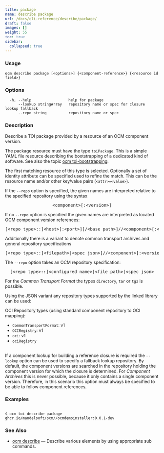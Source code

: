 ```yaml
---
title: package
name: describe package
url: /docs/cli-reference/describe/package/
draft: false
images: []
weight: 55
toc: true
sidebar:
  collapsed: true
---
```

### Usage

```
ocm describe package [<options>] {<component-reference>} {<resource id field>}
```

### Options

```
  -h, --help                 help for package
      --lookup stringArray   repository name or spec for closure lookup fallback
      --repo string          repository name or spec
```

### Description


Describe a TOI package provided by a resource of an OCM component version.

The package resource must have the type <code>toiPackage</code>.
This is a simple YAML file resource describing the bootstrapping of a dedicated kind
of software. See also the topic [ocm toi-bootstrapping](/docs/cli-reference/help/toi-bootstrapping/).

The first matching resource of this type is selected. Optionally a set of
identity attribute can be specified used to refine the match. This can be the
resource name and/or other key/value pairs (<code>&lt;attr>=&lt;value></code>).


If the <code>--repo</code> option is specified, the given names are interpreted
relative to the specified repository using the syntax

<center>
    <pre>&lt;component>[:&lt;version>]</pre>
</center>

If no <code>--repo</code> option is specified the given names are interpreted
as located OCM component version references:

<center>
    <pre>[&lt;repo type>::]&lt;host>[:&lt;port>][/&lt;base path>]//&lt;component>[:&lt;version>]</pre>
</center>

Additionally there is a variant to denote common transport archives
and general repository specifications

<center>
    <pre>[&lt;repo type>::]&lt;filepath>|&lt;spec json>[//&lt;component>[:&lt;version>]]</pre>
</center>

The <code>--repo</code> option takes an OCM repository specification:

<center>
    <pre>[&lt;repo type>::]&lt;configured name>|&lt;file path>|&lt;spec json></pre>
</center>

For the *Common Transport Format* the types <code>directory</code>,
<code>tar</code> or <code>tgz</code> is possible.

Using the JSON variant any repository types supported by the
linked library can be used:

OCI Repository types (using standard component repository to OCI mapping):

  - <code>CommonTransportFormat</code>: v1
  - <code>OCIRegistry</code>: v1
  - <code>oci</code>: v1
  - <code>ociRegistry</code>

\
If a component lookup for building a reference closure is required
the <code>--lookup</code>  option can be used to specify a fallback
lookup repository. By default, the component versions are searched in
the repository holding the component version for which the closure is
determined. For *Component Archives* this is never possible, because
it only contains a single component version. Therefore, in this scenario
this option must always be specified to be able to follow component
references.


### Examples

```

$ ocm toi describe package ghcr.io/mandelsoft/ocm//ocmdemoinstaller:0.0.1-dev

```

### See Also

* [ocm describe](/docs/cli-reference/describe/)	 &mdash; Describe various elements by using appropriate sub commands.

